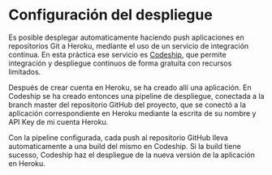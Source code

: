 # Configuración del despliegue

Es posible desplegar automaticamente haciendo push aplicaciones en repositorios Git a Heroku, mediante el uso de un servicio de integración continua. En esta práctica ese servicio es [Codeship](https://codeship.com/), que permite integración y despliegue continuos de forma gratuita con recursos limitados.

Después de crear cuenta en Heroku, se ha creado allí una aplicación. En Codeship se ha creado entonces una pipeline de despliegue, conectada a la branch master del repositorio GitHub del proyecto, que se conectó a la aplicación correspondiente en Heroku mediante la escrita de su nombre y API Key de mi cuenta Heroku.

Con la pipeline configurada, cada push al repositorio GitHub lleva automaticamente a una build del mismo en Codeship. Si la build tiene sucesso, Codeship haz el despliegue de la nueva versión de la aplicación en Heroku.
